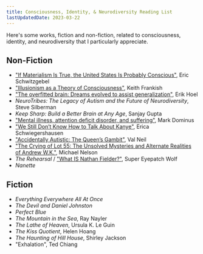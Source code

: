 ```yaml
---
title: Consciousness, Identity, & Neurodiversity Reading List
lastUpdatedDate: 2023-03-22
---
```


Here's some works, fiction and non-fiction, related to consciousness, identity, and neurodiversity that I particularly appreciate.

## Non-Fiction

- ["If Materialism Is True, the United States Is Probably Conscious"](http://faculty.ucr.edu/~eschwitz/SchwitzAbs/USAconscious.htm), Eric Schwitzgebel
- ["Illusionism as a Theory of Consciousness"](https://keithfrankish.github.io/articles/Frankish_Illusionism%20as%20a%20theory%20of%20consciousness_eprint.pdf), Keith Frankish
- ["The overfitted brain: Dreams evolved to assist generalization"](https://pubmed.ncbi.nlm.nih.gov/34036289/), Erik Hoel
- *NeuroTribes: The Legacy of Autism and the Future of Neurodiversity*, Steve Silberman
- *Keep Sharp: Build a Better Brain at Any Age*, Sanjay Gupta
- ["Mental illness, attention deficit disorder, and suffering"](https://blog.plover.com/brain/add.html), Mark Dominus
- ["We Still Don’t Know How to Talk About Kanye"](https://www.thecut.com/2022/02/kanye-west-bipolar-disorder.html), Erica Schwiegershausen
- ["Accidentally Autistic: The Queen’s Gambit"](https://valneil.com/2020/10/30/accidentally-autistic-the-queens-gambit/), Val Neil
- ["The Crying of Lot 55: The Unsolved Mysteries and Alternate Realities of Andrew W.K."](https://www.stereogum.com/2015589/andrew-wk-steev-mike/columns/sounding-board/), Michael Nelson
- *The Rehearsal* / ["What IS Nathan Fielder?"](https://www.youtube.com/watch?v=iavoSO6lOLQ), Super Eyepatch Wolf
- *Nanette*

## Fiction

- *Everything Everywhere All At Once*
- *The Devil and Daniel Johnston*
- *Perfect Blue*
- *The Mountain in the Sea*, Ray Nayler
- *The Lathe of Heaven*, Ursula K. Le Guin
- *The Kiss Quotient*, Helen Hoang
- *The Haunting of Hill House*, Shirley Jackson
- "Exhalation", Ted Chiang